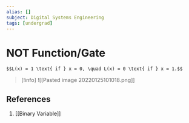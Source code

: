 ```yaml
---
alias: []
subject: Digital Systems Engineering
tags: [undergrad]
---
```

# NOT Function/Gate

 ```ad-note
 $$L(x) = 1 \text{ if } x = 0, \quad L(x) = 0 \text{ if } x = 1.$$
 ```

> [!info]
> ![[Pasted image 20220125101018.png]]

## References
1. [[Binary Variable]]